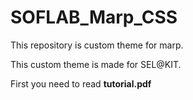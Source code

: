 # SOFLAB_Marp_CSS

This repository is custom theme for marp.

This custom theme is made for SEL@KIT.

First you need to read **tutorial.pdf**
